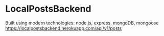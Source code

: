# LocalPostsBackend
Built using modern technologies: node.js, express, mongoDB, mongoose
https://localpostsbackend.herokuapp.com/api/v1/posts
